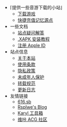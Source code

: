 - ⌈提供一些音游下载的小站⌋
  - [下载游戏](/)
  - [快捷充值记忆源点](purchase.md)
- 一些文档
  - [站点疑问解答](faq.md)
  - [.XAPK 安装教程](sai.md)
  - [注册 Apple ID](appleid.md)
- 站点信息
  - [关于本站](about.md)
  - [使用条款](tos.md)
  - [隐私政策](privacy.md)
  - [未成年人保护](minor.md)
  - [转载规范](repost.md)
  - [更新日志](changelog.md)
- 友情链接
  - [616.sb](https://616.sb)
  - [Rsplwe's Blog](https://www.rsplwe.com)
  - [Karyl 工具箱](https://bilibili.red)
  - [维咔 ACG 社区](https://vikacg.com)

